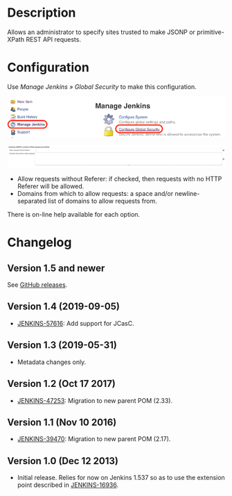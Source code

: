 # Description

Allows an administrator to specify sites trusted to make JSONP or
primitive-XPath REST API requests.

# Configuration

Use *Manage Jenkins » Global Security* to make this configuration.

![](docs/images/Captura_de_pantalla_2016-11-03_a_las_08.50.53.png)

![](docs/images/Captura_de_pantalla_2016-11-03_a_las_08.51.12.png)

- Allow requests without Referer: if checked, then requests with no HTTP Referer will be allowed.
- Domains from which to allow requests: a space and/or newline-separated list of domains to allow requests from.

There is on-line help available for each option.

# Changelog

## Version 1.5 and newer

See [GitHub releases](https://github.com/jenkinsci/secure-requester-whitelist-plugin/releases).

## Version 1.4 (2019-09-05)

-   [JENKINS-57616](https://issues.jenkins-ci.org/browse/JENKINS-57616):
    Add support for JCasC.

## Version 1.3 (2019-05-31)

-   Metadata changes only.

## Version 1.2 (Oct 17 2017)

-   [JENKINS-47253](https://issues.jenkins-ci.org/browse/JENKINS-47253):
    Migration to new parent POM (2.33).

## Version 1.1 (Nov 10 2016)

-   [JENKINS-39470](https://issues.jenkins-ci.org/browse/JENKINS-39470):
    Migration to new parent POM (2.17).

## Version 1.0 (Dec 12 2013)

-   Initial release. Relies for now on Jenkins 1.537 so as to use the
    extension point described in
    [JENKINS-16936](https://issues.jenkins-ci.org/browse/JENKINS-16936).
